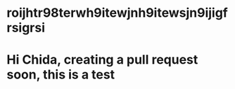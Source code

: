 # roijhtr98terwh9itewjnh9itewsjn9ijigfrsigrsi

# Hi Chida, creating a pull request soon, this is a test

